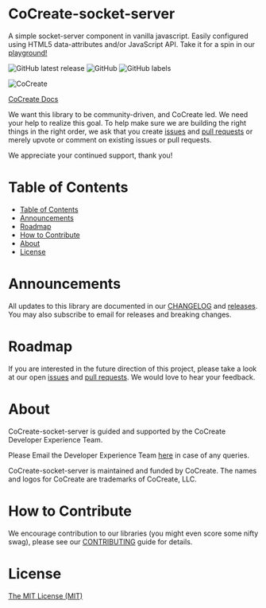 # CoCreate-socket-server
A simple socket-server component in vanilla javascript. Easily configured using HTML5 data-attributes and/or JavaScript API. Take it for a spin in our [playground!](https://cocreate.app/docs/socket-server)

![GitHub latest release](https://img.shields.io/github/v/release/CoCreate-app/CoCreate-socket-server?style=for-the-badge)
![GitHub](https://img.shields.io/github/license/CoCreate-app/CoCreate-socket-server?style=for-the-badge) 
![GitHub labels](https://img.shields.io/github/labels/CoCreate-app/CoCreate-socket-server/help%20wanted?style=for-the-badge)

![CoCreate](https://cdn.cocreate.app/logo.png)

[CoCreate Docs](https://cocreate.app/docs/socket-server)

We want this library to be community-driven, and CoCreate led. We need your help to realize this goal. To help make sure we are building the right things in the right order, we ask that you create [issues](https://github.com/CoCreate-app/Realtime_Admin_CRM_and_CMS/issues) and [pull requests](https://github.com/CoCreate-app/Realtime_Admin_CRM_and_CMS/pulls) or merely upvote or comment on existing issues or pull requests.

We appreciate your continued support, thank you!

# Table of Contents

- [Table of Contents](#table-of-contents)
- [Announcements](#announcements)
- [Roadmap](#roadmap)
- [How to Contribute](#how-to-contribute)
- [About](#about)
- [License](#license)

<a name="announcements"></a>
# Announcements

All updates to this library are documented in our [CHANGELOG](https://github.com/CoCreate-app/CoCreate-socket-server/blob/master/CHANGELOG.md) and [releases](https://github.com/CoCreate-app/CoCreate-socket-server/releases). You may also subscribe to email for releases and breaking changes. 

<a name="roadmap"></a>
# Roadmap

If you are interested in the future direction of this project, please take a look at our open [issues](https://github.com/CoCreate-app/CoCreate-socket-server/issues) and [pull requests](https://github.com/CoCreate-app/CoCreate-socket-server/pulls). We would love to hear your feedback.


<a name="about"></a>
# About

CoCreate-socket-server is guided and supported by the CoCreate Developer Experience Team.

Please Email the Developer Experience Team [here](mailto:develop@cocreate.app) in case of any queries.

CoCreate-socket-server is maintained and funded by CoCreate. The names and logos for CoCreate are trademarks of CoCreate, LLC.

<a name="contribute"></a>
# How to Contribute

We encourage contribution to our libraries (you might even score some nifty swag), please see our [CONTRIBUTING](https://github.com/CoCreate-app/CoCreate-socket-server/blob/master/CONTRIBUTING.md) guide for details.

# License
[The MIT License (MIT)](https://github.com/CoCreate-app/CoCreate-socket-server/blob/master/LICENSE)
